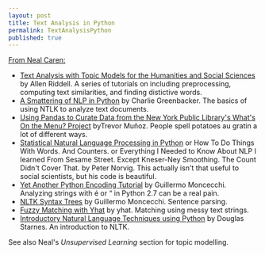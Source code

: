 ```yaml
---
layout: post
title: Text Analysis in Python
permalink: TextAnalysisPython
published: true
---
```



[From Neal Caren:](http://nealcaren.github.io/python-tutorials/)

* [Text Analysis with Topic Models for the Humanities and Social Sciences](https://de.dariah.eu/tatom/) by Allen Riddell. A series of tutorials on including preprocessing, computing text similarities, and finding distictive words.
* [A Smattering of NLP in Python](http://nbviewer.ipython.org/github/charlieg/A-Smattering-of-NLP-in-Python/blob/master/A%20Smattering%20of%20NLP%20in%20Python.ipynb) by Charlie Greenbacker. The basics of using NTLK to analyze text documents.
* [Using Pandas to Curate Data from the New York Public Library's What's On the Menu? Project](http://nbviewer.ipython.org/gist/trevormunoz/8358810) byTrevor Muñoz. People spell potatoes au gratin a lot of different ways.
* [Statistical Natural Language Processing in Python](http://nbviewer.ipython.org/url/norvig.com/ipython/How%20to%20Do%20Things%20with%20Words.ipynb) or How To Do Things With Words. And Counters. or Everything I Needed to Know About NLP I learned From Sesame Street. Except Kneser-Ney Smoothing. The Count Didn't Cover That. by Peter Norvig. This actually isn't that useful to social scientists, but his code is beautiful.
* [Yet Another Python Encoding Tutorial](http://nbviewer.ipython.org/github/gmonce/datascience/blob/master/src/1%20-%20Yet%20Another%20Python%20Encoding%20Tutorial.ipynb) by Guillermo Moncecchi. Analyzing strings with é or “ in Python 2.7 can be a real pain.
* [NLTK Syntax Trees](http://nbviewer.ipython.org/github/gmonce/nltk_parsing/blob/master/1.%20NLTK%20Syntax%20Trees.ipynb) by Guillermo Moncecchi. Sentence parsing.
* [Fuzzy Matching with Yhat](http://blog.yhathq.com/posts/fuzzy-matching-with-yhat.html) by yhat. Matching using messy text strings.
* [Introductory Natural Language Techniques using Python](http://nbviewer.ipython.org/github/douglasstarnes/pyohio14/blob/master/NaturalLanguageToolkit.ipynb) by Douglas Starnes. An introduction to NLTK.

See also Neal's _Unsupervised Learning_ section for topic modelling.
